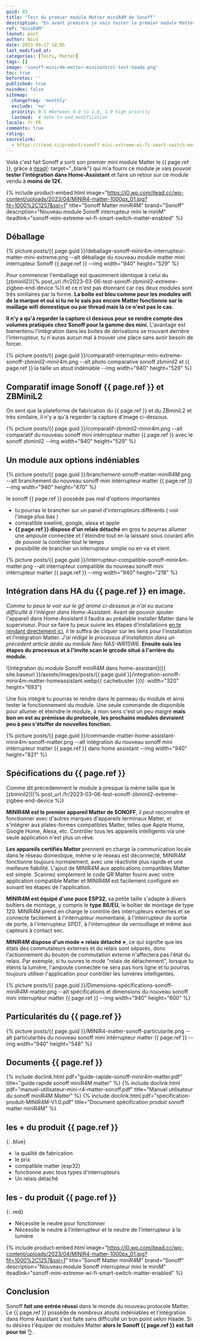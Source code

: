 ```yaml
---
guid: 83
title: "Test du premier module Matter miniR4M de Sonoff"
description: "En avant première je vais tester le premier module Matter de Sonoff le miniR4M et une intégration dans Home Assistant"
ref: "miniR4M"
layout: post
author: Nico
date: 2023-09-27 18:05
last_modified_at: 
categories: [Tests, Matter]
tags: []
image: 'sonoff-minir4m-matter-minicontrol-test-haade.png'
toc: true
beforetoc: ''
published: true
noindex: false
sitemap:
  changefreq: 'monthly'
  exclude: 'no'
  priority: 0.5 #between 0.0 to 1.0, 1.0 high priority
  lastmod:  # date to end modification
locale: fr_FR
comments: true
rating:  
sourcelink:
  - https://itead.cc/product/sonoff-mini-extreme-wi-fi-smart-switch-matter-enabled/ref/122/
---
```


Voilà c'est fait Sonoff a sorti son premier mini module Matter le {{ page.ref }}, grâce à [itead](https://itead.cc/product/sonoff-mini-extreme-wi-fi-smart-switch-matter-enabled/ref/122/){: target="_blank"} qui m'a fourni ce module je vais pouvoir **tester l'intégration dans Home-Assistant** et faire un retour sur ce module vendu à **moins de 12€**.

{% include product-embed.html image="https://i0.wp.com/itead.cc/wp-content/uploads/2023/04/MINIR4-matter-1000px_01.jpg?fit=1000%2C1257&ssl=1" title="Sonoff Matter miniR4M" brand="Sonoff" description="Nouveau module Sonoff interrupteur mini le miniM" iteadlink="sonoff-mini-extreme-wi-fi-smart-switch-matter-enabled" %}

## Déballage

{% picture posts/{{ page.guid }}/deballage-sonoff-minir4m-interrupteur-matter-mini-extreme.png --alt déballage du nouveau module matter mini interrupteur Sonoff {{ page.ref }} --img width="940" height="529" %}

Pour commencer l'emballage est quasimment identique à celui du [zbminil2]({% post_url /fr/2023-03-06-test-sonoff-zbminil2-extreme-zigbee-end-device %}) et ce n'est pas étonnant car ces deux modules sont très similaires par la forme. **La boîte est bleu comme pour les modules wifi de la marque et oui si tu ne le sais pas encore Matter fonctionne sur le maillage wifi domestique ou par thread mais là ce n'est pas le cas.**

**Il n'y a qu'à regarder la capture ci dessous pour se rendre compte des volumes pratiqués chez Sonoff pour la gamme des mini.** L'avantage est bienentenu l'intégration dans les boites de dérivations se trouvant derrière l'interrupteur, tu n'auras aucun mal à trouver une place sans avoir besoin de forcer.

{% picture posts/{{ page.guid }}/comparatif-interrupteur-mini-extreme-sonoff-zbminil2-minir4m.png --alt photo comparative sonoff zbminil2 et {{ page.ref }} la taille un atout indéniable --img width="940" height="529" %}

## Comparatif image Sonoff {{ page.ref }} et ZBMiniL2

On sent que la plateforme de fabrication du {{ page.ref }} et du ZBminiL2 et très similaire, il n'y a qu'à regarder la capture d'image ci-dessous.

{% picture posts/{{ page.guid }}/comparatif-zbminil2-minir4m.png --alt comparatif du nouveau sonoff mini intérrupteur matter {{ page.ref }} avec le sonoff zbminil2 --img width="940" height="529" %}

## Un module aux options indéniables

{% picture posts/{{ page.guid }}/branchement-sonoff-matter-miniR4M.png --alt branchement du nouveau sonoff mini intérrupteur matter {{ page.ref }} --img width="940" height="470" %}

le sonoff {{ page.ref }} possède pas mal d'options importantes
- tu pourras le brancher sur un panel d'interrupteurs différents ( voir l'image plus bas )
- compatible ewelink, google, alexa et apple
- **{{ page.ref }} dispose d'un relais détaché** en gros tu pourras allumer une ampoule connectée et l'éteindre tout en la laissant sous courant afin de pouvoir la contrôler tout le temps
- possibilité de brancher un interrupteur simple ou en va et vient.

{% picture posts/{{ page.guid }}/interrupteur-compatible-sonoff-minir4m-matter.png --alt interrupteur compatible du nouveau sonoff mini intérrupteur matter {{ page.ref }} --img width="940" height="218" %}

## Intégration dans HA du {{ page.ref }} en image.

*Comme tu peux le voir sur le gif animé ci-dessous je n'ai eu aucune difficulté à l'intégrer dans Home-Assistant.* Avant de pouvoir ajouter l'appareil dans Home-Assistant il faudra au préalable installer Matter dans le superviseur. Pour se faire tu peux suivre les étapes d'installations [en te rendant directement ici](installation-test-neo-wifi-matter-NAS-WR15W6-dans-home-assistant#1-installation-serveur-matter), il te suffira de cliquer sur les liens pour l'installation et l'intégration Matter. *J'ai rédigé le processus d'installation dans un précédent article dédié au module Neo NAS-WR15W6*.
**Ensuite suis les étapes du processus et à l'invite scan le qrcode situé à l'arrière du module.**

![Intégration du module Sonoff miniR4M dans home-assistant]({{ site.baseurl }}/assets/images/posts/{{ page.guid }}/integration-sonoff-minir4m-matter-homeassistant.webp{{ cachebuster }}){: width="320" height="693"}

Une fois intégré tu pourras te rendre dans le panneau du module  et ainsi tester le fonctionnement du module. Une seule commande de disponible pour allumer et éteindre le module, à mon sens c'est un peu maigre **mais bon on est au prémisse du protocole, les prochains modules devraient peu à peu s'étoffer de nouvelles fonction.**

{% picture posts/{{ page.guid }}/commande-matter-home-assistant-minir4m-sonoff-matter.png --alt intégration du nouveau sonoff mini intérrupteur matter {{ page.ref }} dans home assistant --img width="940" height="821" %}

## Spécifications du {{ page.ref }}

Comme dit précedemment le module à presque la même taille que le [zbminil2]({% post_url /fr/2023-03-06-test-sonoff-zbminil2-extreme-zigbee-end-device %})

**MINIR4M est le premier appareil Matter de SONOFF**, il peut reconnaître et fonctionner avec d'autres marques d'appareils terminaux Matter, et s'intégrer aux plates-formes compatibles Matter, telles que Apple Home, Google Home, Alexa, etc. Contrôler tous les appareils intelligents via une seule application n'est plus un rêve. 

**Les appareils certifiés Matter** prennent en charge la communication locale dans le réseau domestique, même si le réseau est déconnecté, MINIR4M fonctionne toujours normalement, avec une réactivité plus rapide et une meilleure fiabilité. L'ajout de MINIR4M aux applications compatibles Matter est simple. Scannez simplement le code QR Matter fourni avec votre application compatible Matter et MINIR4M est facilement configuré en suivant les étapes de l'application.

**MINIR4M est équipé d'une puce ESP32**, sa petite taille s'adapte à divers boîtiers de montage, y compris le **type 86/EU**, le boîtier de montage de type 120. MINIR4M prend en charge le contrôle des interrupteurs externes et se connecte facilement à l'interrupteur momentané, à l'interrupteur de sortie de porte, à l'interrupteur SPDT, à l'interrupteur de verrouillage et même aux capteurs à contact sec.

**MINIR4M dispose d'un mode « relais détaché »**, ce qui signifie que les états des commutateurs externes et du relais sont séparés, donc l'actionnement du bouton de commutation externe n'affectera pas l'état du relais. Par exemple, si tu ouvres le mode "relais de détachement", lorsque tu éteins la lumière, l'ampoule connectée ne sera pas hors ligne et tu pourras toujours utiliser l'application pour contrôler les lumières intelligentes.

{% picture posts/{{ page.guid }}/Dimensions-spécifications-sonoff-miniR4M-matter.png --alt spécifications et dimensions du nouveau sonoff mini intérrupteur matter {{ page.ref }} --img width="940" height="600" %}

## Particularités du {{ page.ref }}

{% picture posts/{{ page.guid }}/MINIR4-matter-sonoff-particularite.png --alt particularités du nouveau sonoff mini intérrupteur matter {{ page.ref }} --img width="940" height="548" %}


## Documents {{ page.ref }}

{% include doclink.html pdf="guide-rapide-sonoff-minir4m-matter.pdf" title="guide rapide sonoff miniR4M matter" %}
{% include doclink.html pdf="manuel-utilisateur-mini-r4-matter-sonoff.pdf" title="Manuel utilisateur du sonoff miniR4M Matter" %}
{% include doclink.html pdf="specification-produit-MINIR4M-V1.0.pdf" title="Document spécification produit sonoff matter miniR4M" %}

## **les + du produit** {{ page.ref }}
{: .blue}
- la qualité de fabrication
- le prix
- compatible matter (esp32)
- fonctionne avec tous types d'interrupteurs
- Un relais détaché


## **les - du produit** {{ page.ref }}
{: .red}

- Nécessite le neutre pour fonctionner
- Nécessite le neutre à l'interrupteur et le neutre de l'interrupteur à la lumière

{% include product-embed.html image="https://i0.wp.com/itead.cc/wp-content/uploads/2023/04/MINIR4-matter-1000px_01.jpg?fit=1000%2C1257&ssl=1" title="Sonoff Matter miniR4M" brand="Sonoff" description="Nouveau module Sonoff interrupteur mini le miniM" iteadlink="sonoff-mini-extreme-wi-fi-smart-switch-matter-enabled" %}

## Conclusion

Sonoff **fait une entrée réussi** dans le monde du nouveau protocole Matter. Le {{ page.ref }} possède de nombreux atouts indéniables et l'intégration dans Home Assistant s'est faite sans difficulté un bon point selon Haade. Si tu désires t'équiper de modules Matter **alors le Sonoff {{ page.ref }} est fait pour toi** 👌.

